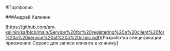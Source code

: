 #Портфолио

###Андрей Калинин

(https://github.com/am-kalinin/sa/blob/main/Service%20for%20registering%20a%20client%20for%20a%20service%20at%20a%20clinic.pdf)[Разработка спецификации приожения: Сервис для записи клиента в клинику]
